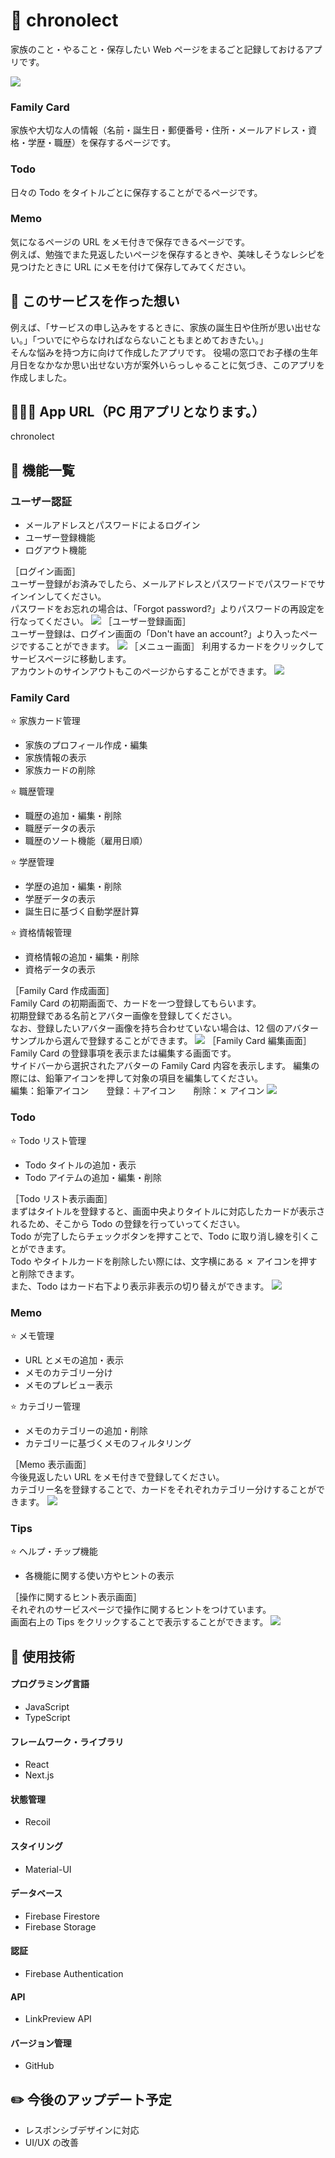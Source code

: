 # 📒 chronolect

家族のこと・やること・保存したい Web ページをまるごと記録しておけるアプリです。

<img src="https://github.com/user-attachments/assets/04411ed8-01b7-4a6b-8294-e9a3cfdd3316">

### Family Card

家族や大切な人の情報（名前・誕生日・郵便番号・住所・メールアドレス・資格・学歴・職歴）を保存するページです。

### Todo

日々の Todo をタイトルごとに保存することがでるページです。

### Memo

気になるページの URL をメモ付きで保存できるページです。  
例えば、勉強でまた見返したいページを保存するときや、美味しそうなレシピを見つけたときに URL にメモを付けて保存してみてください。

## 🌼 このサービスを作った想い

例えば、「サービスの申し込みをするときに、家族の誕生日や住所が思い出せない。」「ついでにやらなければならないこともまとめておきたい。」  
そんな悩みを持つ方に向けて作成したアプリです。
役場の窓口でお子様の生年月日をなかなか思い出せない方が案外いらっしゃることに気づき、このアプリを作成しました。

## 💁🏼‍♀️ App URL（PC 用アプリとなります。）

<link src="https://chronolect-app-jwf5-e9vy8edws-anastrnts-projects.vercel.app/">chronolect</link>

## 🔧 機能一覧

### ユーザー認証

- メールアドレスとパスワードによるログイン
- ユーザー登録機能
- ログアウト機能

［ログイン画面］  
ユーザー登録がお済みでしたら、メールアドレスとパスワードでパスワードでサインインしてください。  
パスワードをお忘れの場合は、「Forgot password?」よりパスワードの再設定を行なってください。
<img src="https://github.com/user-attachments/assets/6c0ea15f-5727-431f-8c30-34ffdbfcc47d">
［ユーザー登録画面］  
ユーザー登録は、ログイン画面の「Don't have an account?」より入ったページですることができます。
<img src="https://github.com/user-attachments/assets/0d90e38d-bd53-4534-86f6-805a9dfeee1f">
［メニュー画面］
利用するカードをクリックしてサービスページに移動します。  
アカウントのサインアウトもこのページからすることができます。
<img src="https://github.com/user-attachments/assets/3502cae4-6516-427a-8d0e-856f052c2bb9">

### Family Card

⭐️ 家族カード管理

- 家族のプロフィール作成・編集
- 家族情報の表示
- 家族カードの削除

⭐️ 職歴管理

- 職歴の追加・編集・削除
- 職歴データの表示
- 職歴のソート機能（雇用日順）

⭐️ 学歴管理

- 学歴の追加・編集・削除
- 学歴データの表示
- 誕生日に基づく自動学歴計算

⭐️ 資格情報管理

- 資格情報の追加・編集・削除
- 資格データの表示

［Family Card 作成画面］  
Family Card の初期画面で、カードを一つ登録してもらいます。  
初期登録である名前とアバター画像を登録してください。  
なお、登録したいアバター画像を持ち合わせていない場合は、12 個のアバターサンプルから選んで登録することができます。
<img src="https://github.com/user-attachments/assets/65dc8a1e-f2ab-4efa-9676-ec01d124c59e">
［Family Card 編集画面］  
Family Card の登録事項を表示または編集する画面です。  
サイドバーから選択されたアバターの Family Card 内容を表示します。
編集の際には、鉛筆アイコンを押して対象の項目を編集してください。  
編集：鉛筆アイコン　　登録：＋アイコン　　削除：✗ アイコン
<img src="https://github.com/user-attachments/assets/3c6b13b6-66d0-4892-b2c3-1aaca3a0234e">

### Todo

⭐️ Todo リスト管理

- Todo タイトルの追加・表示
- Todo アイテムの追加・編集・削除

［Todo リスト表示画面］  
まずはタイトルを登録すると、画面中央よりタイトルに対応したカードが表示されるため、そこから Todo の登録を行っていってください。  
Todo が完了したらチェックボタンを押すことで、Todo に取り消し線を引くことができます。  
Todo やタイトルカードを削除したい際には、文字横にある ✗ アイコンを押すと削除できます。  
また、Todo はカード右下より表示非表示の切り替えができます。
<img src="https://github.com/user-attachments/assets/63595c31-2902-4027-9076-00163fc044a7">

### Memo

⭐️ メモ管理

- URL とメモの追加・表示
- メモのカテゴリー分け
- メモのプレビュー表示

⭐️ カテゴリー管理

- メモのカテゴリーの追加・削除
- カテゴリーに基づくメモのフィルタリング

［Memo 表示画面］  
今後見返したい URL をメモ付きで登録してください。  
カテゴリー名を登録することで、カードをそれぞれカテゴリー分けすることができます。
<img src="https://github.com/user-attachments/assets/809caaa5-0a91-4cff-83b0-7bbe34bc1622">

### Tips

⭐️ ヘルプ・チップ機能

- 各機能に関する使い方やヒントの表示

［操作に関するヒント表示画面］  
それぞれのサービスページで操作に関するヒントをつけています。  
画面右上の Tips をクリックすることで表示することができます。
<img src="https://github.com/user-attachments/assets/901eb32f-687a-46ff-a4db-787585f6f1c7">

## 🔧 使用技術

#### プログラミング言語

- JavaScript
- TypeScript

#### フレームワーク・ライブラリ

- React
- Next.js

#### 状態管理

- Recoil

#### スタイリング

- Material-UI

#### データベース

- Firebase Firestore
- Firebase Storage

#### 認証

- Firebase Authentication

#### API

- LinkPreview API

#### バージョン管理

- GitHub

## ✏️ 今後のアップデート予定

- レスポンシブデザインに対応
- UI/UX の改善
